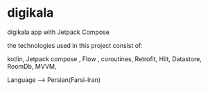 # digikala
digikala app with Jetpack Compose

the technologies used in this project consist of:

kotlin,
Jetpack compose ,
Flow ,
coroutines,
Retrofit,
Hilt,
Datastore,
RoomDb,
MVVM,

Language --> Persian(Farsi-Iran)
